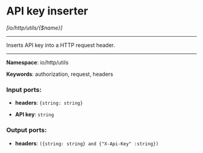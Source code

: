 # API key inserter

_[io/http/utils/{$name}]_

---

Inserts API key into a HTTP request header.

---

__Namespace__: io/http/utils

__Keywords__: authorization, request, headers

### Input ports:

* __headers__: ` {string: string} `


* __API key__: ` string `

### Output ports:

* __headers__: ` ({string: string} and {"X-Api-Key" :string}) `

